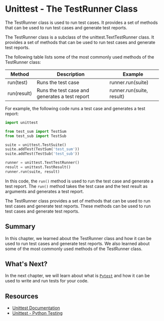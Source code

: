 # Unittest - The TestRunner Class

The TestRunner class is used to run test cases. It provides a set of methods that can be used to run test cases and generate test reports.

The TestRunner class is a subclass of the unittest.TextTestRunner class. It provides a set of methods that can be used to run test cases and generate test reports.

The following table lists some of the most commonly used methods of the TestRunner class:

| Method | Description | Example |
| --- | --- | --- |
| run(test) | Runs the test case | runner.run(suite) |
| run(result) | Runs the test case and generates a test report | runner.run(suite, result) |

For example, the following code runs a test case and generates a test report:

```python
import unittest

from test_sum import TestSum
from test_sub import TestSub

suite = unittest.TestSuite()
suite.addTest(TestSum('test_sum'))
suite.addTest(TestSub('test_sub'))

runner = unittest.TextTestRunner()
result = unittest.TestResult()
runner.run(suite, result)
```

In this code, the `run()` method is used to run the test case and generate a test report. The `run()` method takes the test case and the test result as arguments and generates a test report.

The TestRunner class provides a set of methods that can be used to run test cases and generate test reports. These methods can be used to run test cases and generate test reports.

## Summary

In this chapter, we learned about the TestRunner class and how it can be used to run test cases and generate test reports. We also learned about some of the most commonly used methods of the TestRunner class.

## What's Next?

In the next chapter, we will learn about what is [`Pytest`](assets/pytest/1_Pytest_In_Python.md) and how it can be used to write and run tests for your code.

## Resources

- [Unittest Documentation](http://docs.python.org/library/unittest.html)
- [Unittest - Python Testing](https://realpython.com/python-testing/)
